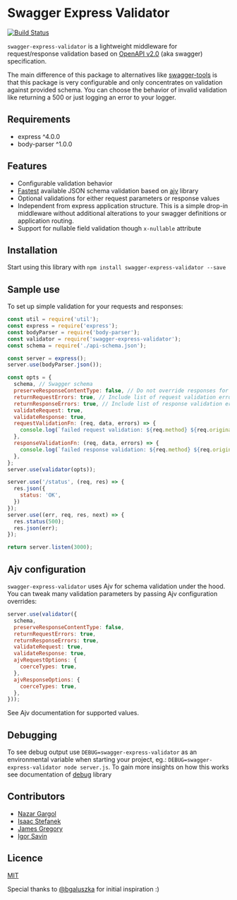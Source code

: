 Swagger Express Validator
=========================

[![Build Status](https://travis-ci.org/gargol/swagger-express-validator.svg?branch=master)](https://travis-ci.org/gargol/swagger-express-validator)

`swagger-express-validator` is a lightweight middleware for request/response validation based on
[OpenAPI v2.0](http://swagger.io/specification/) (aka swagger) specification.

The main difference of this package to alternatives like
[swagger-tools](https://github.com/apigee-127/swagger-tools) is that this package is very
configurable and only concentrates on validation against provided schema. You can choose the
behavior of invalid validation like returning a 500 or just logging an error to your logger.

## Requirements
- express ^4.0.0
- body-parser ^1.0.0

## Features
* Configurable validation behavior
* [Fastest](https://github.com/ebdrup/json-schema-benchmark) available JSON schema validation based on [ajv](https://github.com/epoberezkin/ajv) library
* Optional validations for either request parameters or response values
* Independent from express application structure. This is a simple drop-in middleware without additional
 alterations to your swagger definitions or application routing.
* Support for nullable field validation though `x-nullable` attribute

## Installation
Start using this library with `npm install swagger-express-validator --save`

## Sample use
To set up simple validation for your requests and responses:
```javascript
const util = require('util');
const express = require('express');
const bodyParser = require('body-parser');
const validator = require('swagger-express-validator');
const schema = require('./api-schema.json');

const server = express();
server.use(bodyParser.json());

const opts = {
  schema, // Swagger schema
  preserveResponseContentType: false, // Do not override responses for validation errors to always be JSON, default is true
  returnRequestErrors: true, // Include list of request validation errors with response, default is false
  returnResponseErrors: true, // Include list of response validation errors with response, default is false
  validateRequest: true,
  validateResponse: true,
  requestValidationFn: (req, data, errors) => {
    console.log(`failed request validation: ${req.method} ${req.originalUrl}\n ${util.inspect(errors)}`)
  },
  responseValidationFn: (req, data, errors) => {
    console.log(`failed response validation: ${req.method} ${req.originalUrl}\n ${util.inspect(errors)}`)
  },
};
server.use(validator(opts));

server.use('/status', (req, res) => {
  res.json({
    status: 'OK',
  })
});
server.use((err, req, res, next) => {
  res.status(500);
  res.json(err);
});

return server.listen(3000);

```

## Ajv configuration

`swagger-express-validator` uses Ajv for schema validation under the hood. You can tweak many validation parameters by passing Ajv configuration overrides:

```javascript
server.use(validator({
  schema,
  preserveResponseContentType: false,
  returnRequestErrors: true,
  returnResponseErrors: true,
  validateRequest: true,
  validateResponse: true,
  ajvRequestOptions: {
    coerceTypes: true,
  },
  ajvResponseOptions: {
    coerceTypes: true,
  },
}));
```

See Ajv documentation for supported values.
## Debugging
To see debug output use `DEBUG=swagger-express-validator` as an environmental variable when starting
your project, eg.: `DEBUG=swagger-express-validator node server.js`. To gain more insights
on how this works see documentation of [debug](https://github.com/visionmedia/debug) library

## Contributors
- [Nazar Gargol](https://github.com/gargol)
- [Isaac Stefanek](https://github.com/iadknet)
- [James Gregory](https://github.com/jagregory)
- [Igor Savin](https://github.com/kibertoad)

## Licence
[MIT](https://github.com/gargol/swagger-express-validator/blob/master/LICENSE)

Special thanks to [@bgaluszka](https://github.com/bgaluszka) for initial inspiration :)

